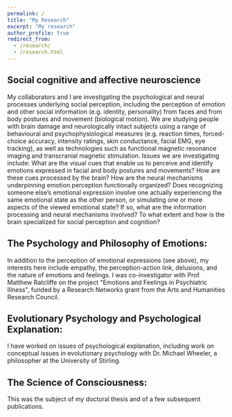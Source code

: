 ```yaml
---
permalink: /
title: "My Research" 
excerpt: "My research"
author_profile: true
redirect_from: 
  - /research/
  - /research.html
---
```


## Social cognitive and affective neuroscience
My collaborators and I are investigating the psychological and neural processes underlying social perception, including the perception of emotion and other social information (e.g. identity, personality) from faces and from body postures and movement (biological motion). We are studying people with brain damage and neurologically intact subjects using a range of behavioural and psychophysiological measures (e.g. reaction times, forced-choice accuracy, intensity ratings, skin conductance, facial EMG, eye tracking), as well as technologies such as functional magnetic resonance imaging and transcranial magnetic stimulation. Issues we are investigating include: What are the visual cues that enable us to perceive and identify emotions expressed in facial and body postures and movements? How are these cues processed by the brain? How are the neural mechanisms underpinning emotion perception functionally organized? Does recognizing someone else’s emotional expression involve one actually experiencing the same emotional state as the other person, or simulating one or more aspects of the viewed emotional state? If so, what are the information processing and neural mechanisms involved? To what extent and how is the brain specialized for social perception and cognition? 

## The Psychology and Philosophy of Emotions:
In addition to the perception of emotional expressions (see above), my interests here include empathy, the perception-action link, delusions, and the nature of emotions and feelings. I was co-investigator with Prof. Matthew Ratcliffe on the project "Emotions and Feelings in Psychiatric Illness",  funded by a Research Networks grant from the Arts and Humanities Research Council.
## Evolutionary Psychology and Psychological Explanation: 
I have worked on issues of psychological explanation, including work on conceptual issues in evolutionary psychology with Dr. Michael Wheeler, a philosopher at the University of Stirling. 
## The Science of Consciousness:
This was the subject of my doctoral thesis and of a few subsequent publications.

